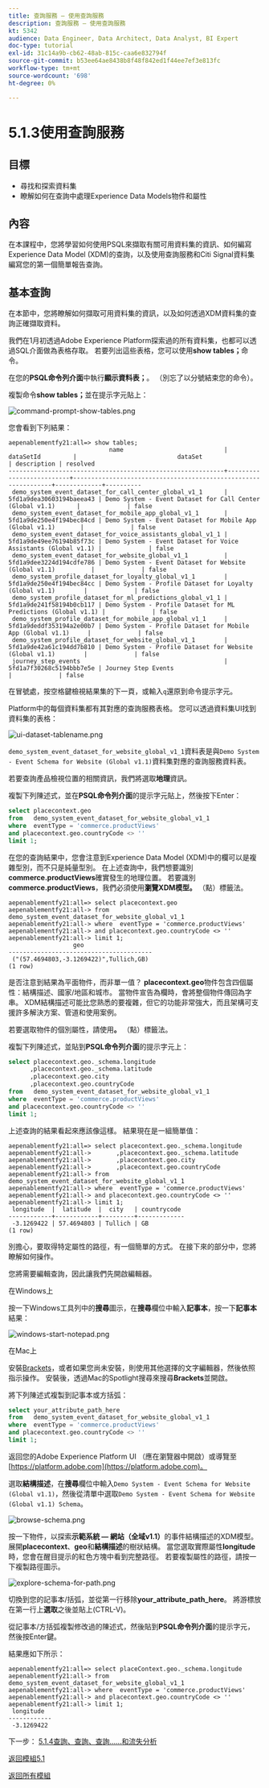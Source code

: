 ```yaml
---
title: 查詢服務 — 使用查詢服務
description: 查詢服務 — 使用查詢服務
kt: 5342
audience: Data Engineer, Data Architect, Data Analyst, BI Expert
doc-type: tutorial
exl-id: 31c14a9b-cb62-48ab-815c-caa6e832794f
source-git-commit: b53ee64ae8438b8f48f842ed1f44ee7ef3e813fc
workflow-type: tm+mt
source-wordcount: '698'
ht-degree: 0%

---
```


# 5.1.3使用查詢服務

## 目標

- 尋找和探索資料集
- 瞭解如何在查詢中處理Experience Data Models物件和屬性

## 內容

在本課程中，您將學習如何使用PSQL來擷取有關可用資料集的資訊、如何編寫Experience Data Model (XDM)的查詢，以及使用查詢服務和Citi Signal資料集編寫您的第一個簡單報告查詢。

## 基本查詢

在本節中，您將瞭解如何擷取可用資料集的資訊，以及如何透過XDM資料集的查詢正確擷取資料。

我們在1月初透過Adobe Experience Platform探索過的所有資料集，也都可以透過SQL介面做為表格存取。 若要列出這些表格，您可以使用&#x200B;**show tables；**&#x200B;命令。

在您的&#x200B;**PSQL命令列介面**&#x200B;中執行&#x200B;**顯示資料表；**。 （別忘了以分號結束您的命令）。

複製命令&#x200B;**show tables；**&#x200B;並在提示字元貼上：

![command-prompt-show-tables.png](./images/command-prompt-show-tables.png)

您會看到下列結果：

```text
aepenablementfy21:all=> show tables;
                            name                            |        dataSetId         |                            dataSet                             | description | resolved 
------------------------------------------------------------+--------------------------+----------------------------------------------------------------+-------------+----------
 demo_system_event_dataset_for_call_center_global_v1_1      | 5fd1a9dea30603194baeea43 | Demo System - Event Dataset for Call Center (Global v1.1)      |             | false
 demo_system_event_dataset_for_mobile_app_global_v1_1       | 5fd1a9de250e4f194bec84cd | Demo System - Event Dataset for Mobile App (Global v1.1)       |             | false
 demo_system_event_dataset_for_voice_assistants_global_v1_1 | 5fd1a9de49ee76194b85f73c | Demo System - Event Dataset for Voice Assistants (Global v1.1) |             | false
 demo_system_event_dataset_for_website_global_v1_1          | 5fd1a9dee3224d194cdfe786 | Demo System - Event Dataset for Website (Global v1.1)          |             | false
 demo_system_profile_dataset_for_loyalty_global_v1_1        | 5fd1a9de250e4f194bec84cc | Demo System - Profile Dataset for Loyalty (Global v1.1)        |             | false
 demo_system_profile_dataset_for_ml_predictions_global_v1_1 | 5fd1a9de241f58194b0cb117 | Demo System - Profile Dataset for ML Predictions (Global v1.1) |             | false
 demo_system_profile_dataset_for_mobile_app_global_v1_1     | 5fd1a9deddf353194a2e00b7 | Demo System - Profile Dataset for Mobile App (Global v1.1)     |             | false
 demo_system_profile_dataset_for_website_global_v1_1        | 5fd1a9de42a61c194dd7b810 | Demo System - Profile Dataset for Website (Global v1.1)        |             | false
 journey_step_events                                        | 5fd1a7f30268c5194bbb7e5e | Journey Step Events                                            |             | false
```

在冒號處，按空格鍵檢視結果集的下一頁，或輸入`q`還原到命令提示字元。

Platform中的每個資料集都有其對應的查詢服務表格。 您可以透過資料集UI找到資料集的表格：

![ui-dataset-tablename.png](./images/ui-dataset-tablename.png)

`demo_system_event_dataset_for_website_global_v1_1`資料表是與`Demo System - Event Schema for Website (Global v1.1)`資料集對應的查詢服務資料表。

若要查詢產品檢視位置的相關資訊，我們將選取&#x200B;**地理**&#x200B;資訊。

複製下列陳述式，並在&#x200B;**PSQL命令列介面**&#x200B;的提示字元貼上，然後按下Enter：

```sql
select placecontext.geo
from   demo_system_event_dataset_for_website_global_v1_1
where  eventType = 'commerce.productViews'
and placecontext.geo.countryCode <> ''
limit 1;
```

在您的查詢結果中，您會注意到Experience Data Model (XDM)中的欄可以是複雜型別，而不只是純量型別。 在上述查詢中，我們想要識別&#x200B;**commerce.productViews**&#x200B;確實發生的地理位置。 若要識別&#x200B;**commerce.productViews**，我們必須使用&#x200B;**瀏覽XDM模型。** （點）標籤法。

```text
aepenablementfy21:all=> select placecontext.geo
aepenablementfy21:all-> from   demo_system_event_dataset_for_website_global_v1_1
aepenablementfy21:all-> where  eventType = 'commerce.productViews'
aepenablementfy21:all-> and placecontext.geo.countryCode <> ''
aepenablementfy21:all-> limit 1;
                  geo                   
----------------------------------------
 ("(57.4694803,-3.1269422)",Tullich,GB)
(1 row)
```

是否注意到結果為平面物件，而非單一值？ **placecontext.geo**&#x200B;物件包含四個屬性：結構描述、國家/地區和城市。 當物件宣告為欄時，會將整個物件傳回為字串。 XDM結構描述可能比您熟悉的要複雜，但它的功能非常強大，而且架構可支援許多解決方案、管道和使用案例。

若要選取物件的個別屬性，請使用&#x200B;**。** （點）標籤法。

複製下列陳述式，並貼到&#x200B;**PSQL命令列介面**&#x200B;的提示字元上：

```sql
select placecontext.geo._schema.longitude
      ,placecontext.geo._schema.latitude
      ,placecontext.geo.city
      ,placecontext.geo.countryCode
from   demo_system_event_dataset_for_website_global_v1_1
where  eventType = 'commerce.productViews'
and placecontext.geo.countryCode <> ''
limit 1;
```

上述查詢的結果看起來應該像這樣。
結果現在是一組簡單值：

```text
aepenablementfy21:all=> select placecontext.geo._schema.longitude
aepenablementfy21:all->       ,placecontext.geo._schema.latitude
aepenablementfy21:all->       ,placecontext.geo.city
aepenablementfy21:all->       ,placecontext.geo.countryCode
aepenablementfy21:all-> from   demo_system_event_dataset_for_website_global_v1_1
aepenablementfy21:all-> where  eventType = 'commerce.productViews'
aepenablementfy21:all-> and placecontext.geo.countryCode <> ''
aepenablementfy21:all-> limit 1;
 longitude  |  latitude  |  city   | countrycode 
------------+------------+---------+-------------
 -3.1269422 | 57.4694803 | Tullich | GB
(1 row)
```

別擔心，要取得特定屬性的路徑，有一個簡單的方式。 在接下來的部分中，您將瞭解如何操作。

您將需要編輯查詢，因此讓我們先開啟編輯器。

在Windows上

按一下Windows工具列中的&#x200B;**搜尋**&#x200B;圖示，在&#x200B;**搜尋**&#x200B;欄位中輸入&#x200B;**記事本**，按一下&#x200B;**記事本**&#x200B;結果：

![windows-start-notepad.png](./images/windows-start-notepad.png)

在Mac上

安裝[Brackets](https://github.com/adobe/brackets/releases/download/release-1.14/Brackets.Release.1.14.dmg)，或者如果您尚未安裝，則使用其他選擇的文字編輯器，然後依照指示操作。 安裝後，透過Mac的Spotlight搜尋來搜尋&#x200B;**Brackets**&#x200B;並開啟。

將下列陳述式複製到記事本或方括弧：

```sql
select your_attribute_path_here
from   demo_system_event_dataset_for_website_global_v1_1
where  eventType = 'commerce.productViews'
and placecontext.geo.countryCode <> ''
limit 1;
```

返回您的Adobe Experience Platform UI （應在瀏覽器中開啟）或導覽至[https://platform.adobe.com](https://platform.adobe.com)。

選取&#x200B;**結構描述**，在&#x200B;**搜尋**&#x200B;欄位中輸入`Demo System - Event Schema for Website (Global v1.1)`，然後從清單中選取`Demo System - Event Schema for Website (Global v1.1) Schema`。

![browse-schema.png](./images/browse-schema.png)

按一下物件，以探索&#x200B;**示範系統 — 網站（全域v1.1）**&#x200B;的事件結構描述的XDM模型。 展開&#x200B;**placecontext**、**geo**&#x200B;和&#x200B;**結構描述**&#x200B;的樹狀結構。 當您選取實際屬性&#x200B;**longitude**&#x200B;時，您會在醒目提示的紅色方塊中看到完整路徑。 若要複製屬性的路徑，請按一下複製路徑圖示。

![explore-schema-for-path.png](./images/explore-schema-for-path.png)

切換到您的記事本/括弧，並從第一行移除&#x200B;**your_attribute_path_here**。 將游標放在第一行上&#x200B;**選取**&#x200B;之後並貼上(CTRL-V)。

從記事本/方括弧複製修改過的陳述式，然後貼到&#x200B;**PSQL命令列介面**&#x200B;的提示字元，然後按Enter鍵。

結果應如下所示：

```text
aepenablementfy21:all=> select placeContext.geo._schema.longitude
aepenablementfy21:all-> from   demo_system_event_dataset_for_website_global_v1_1
aepenablementfy21:all-> where  eventType = 'commerce.productViews'
aepenablementfy21:all-> and placecontext.geo.countryCode <> ''
aepenablementfy21:all-> limit 1;
 longitude  
------------
 -3.1269422
```

下一步： [5.1.4查詢、查詢、查詢……和流失分析](./ex4.md)

[返回模組5.1](./query-service.md)

[返回所有模組](../../../overview.md)
